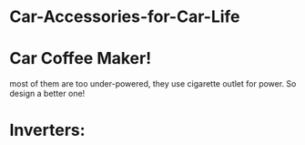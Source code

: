# Car-Accessories-for-Car-Life
# Car Coffee Maker!
most of them are too under-powered, they use cigarette outlet for power. So design a better one!

# Inverters:
